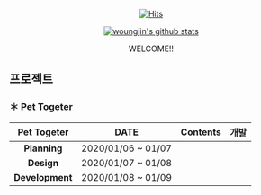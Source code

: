 

<div align=center>
  
[![Hits](https://hits.seeyoufarm.com/api/count/incr/badge.svg?url=https%3A%2F%2Fgithub.com%2Fwoungjin&count_bg=%2379C83D&title_bg=%23555555&icon=&icon_color=%23E7E7E7&title=hits&edge_flat=false)](https://hits.seeyoufarm.com)
 
[![woungjin's github stats](https://github-readme-stats.vercel.app/api?username=woungjin)](https://github.com/anuraghazra/github-readme-stats)
<p> WELCOME!! </p>

<div style="text-align:left">

<h2> 프로젝트 </h2>
<h3> ＊ Pet Togeter </h3>

| **Pet Togeter** | **DATE** |  **Contents**  | **개발** |
|:---:|:---:|:---:|:---:|
|  **Planning** |  2020/01/06 ~ 01/07 |   |   | 
|  **Design** | 2020/01/07 ~ 01/08 |  |   |   
| **Development**  |  2020/01/08 ~ 01/09 |  |   | 


</div>
